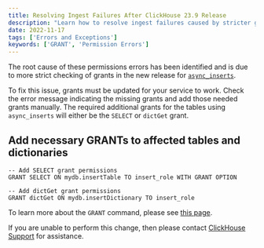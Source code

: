 ```yaml
---
title: Resolving Ingest Failures After ClickHouse 23.9 Release
description: "Learn how to resolve ingest failures caused by stricter grant checking introduced in ClickHouse 23.9 for tables using `async_inserts`. Update grants to fix errors."
date: 2022-11-17
tags: ['Errors and Exceptions']
keywords: ['GRANT', 'Permission Errors']
---
```


The root cause of these permissions errors has been identified and is due to more strict checking of grants in the new release for [`async_inserts`](/en/optimize/asynchronous-inserts).

<!-- truncate -->

To fix this issue, grants must be updated for your service to work. Check the error message indicating the missing grants and add those needed grants manually. The required additional grants for the tables using `async_inserts` will either be the `SELECT` or `dictGet` grant.

## Add necessary GRANTs to affected tables and dictionaries

```
-- Add SELECT grant permissions
GRANT SELECT ON mydb.insertTable TO insert_role WITH GRANT OPTION

-- Add dictGet grant permissions
GRANT dictGet ON mydb.insertDictionary TO insert_role
```

To learn more about the `GRANT` command, please see [this page](/en/sql-reference/statements/grant).

If you are unable to perform this change, then please contact [ClickHouse Support](https://clickhouse.com/support/program) for assistance.
